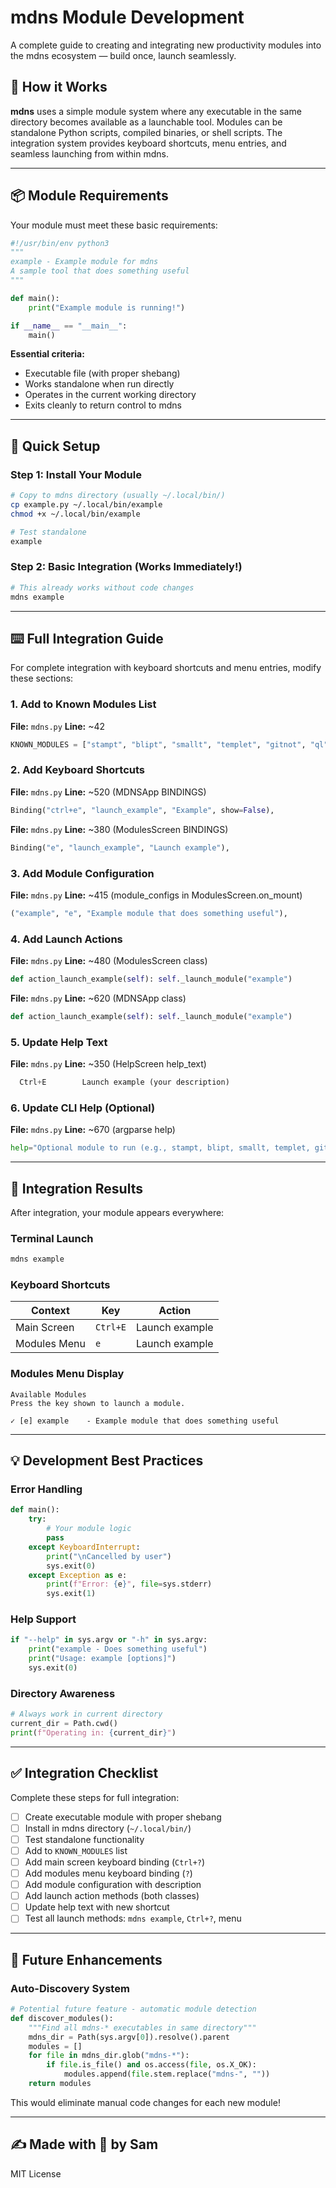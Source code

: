 # mdns Module Development

A complete guide to creating and integrating new productivity modules into the mdns ecosystem — build once, launch seamlessly.

## 📄 How it Works

**mdns** uses a simple module system where any executable in the same directory becomes available as a launchable tool. Modules can be standalone Python scripts, compiled binaries, or shell scripts. The integration system provides keyboard shortcuts, menu entries, and seamless launching from within mdns.

---

## 📦 Module Requirements

Your module must meet these basic requirements:

```python
#!/usr/bin/env python3
"""
example - Example module for mdns
A sample tool that does something useful
"""

def main():
    print("Example module is running!")

if __name__ == "__main__":
    main()
```

**Essential criteria:**
- Executable file (with proper shebang)
- Works standalone when run directly
- Operates in the current working directory
- Exits cleanly to return control to mdns

---

## 🚀 Quick Setup

### Step 1: Install Your Module
```bash
# Copy to mdns directory (usually ~/.local/bin/)
cp example.py ~/.local/bin/example
chmod +x ~/.local/bin/example

# Test standalone
example
```

### Step 2: Basic Integration (Works Immediately!)
```bash
# This already works without code changes
mdns example
```

---

## ⌨️ Full Integration Guide

For complete integration with keyboard shortcuts and menu entries, modify these sections:

### 1. Add to Known Modules List
**File:** `mdns.py` **Line:** ~42
```python
KNOWN_MODULES = ["stampt", "blipt", "smallt", "templet", "gitnot", "ql", "example"]
```

### 2. Add Keyboard Shortcuts
**File:** `mdns.py` **Line:** ~520 (MDNSApp BINDINGS)
```python
Binding("ctrl+e", "launch_example", "Example", show=False),
```

**File:** `mdns.py` **Line:** ~380 (ModulesScreen BINDINGS)
```python
Binding("e", "launch_example", "Launch example"),
```

### 3. Add Module Configuration
**File:** `mdns.py` **Line:** ~415 (module_configs in ModulesScreen.on_mount)
```python
("example", "e", "Example module that does something useful"),
```

### 4. Add Launch Actions
**File:** `mdns.py` **Line:** ~480 (ModulesScreen class)
```python
def action_launch_example(self): self._launch_module("example")
```

**File:** `mdns.py` **Line:** ~620 (MDNSApp class)
```python
def action_launch_example(self): self._launch_module("example")
```

### 5. Update Help Text
**File:** `mdns.py` **Line:** ~350 (HelpScreen help_text)
```python
  Ctrl+E        Launch example (your description)
```

### 6. Update CLI Help (Optional)
**File:** `mdns.py` **Line:** ~670 (argparse help)
```python
help="Optional module to run (e.g., stampt, blipt, smallt, templet, gitnot, ql, example)"
```

---

## 🔧 Integration Results

After integration, your module appears everywhere:

### Terminal Launch
```bash
mdns example
```

### Keyboard Shortcuts
| Context      | Key      | Action           |
|--------------|----------|------------------|
| Main Screen  | `Ctrl+E` | Launch example   |
| Modules Menu | `e`      | Launch example   |

### Modules Menu Display
```
Available Modules
Press the key shown to launch a module.

✓ [e] example    - Example module that does something useful
```

---

## 💡 Development Best Practices

### Error Handling
```python
def main():
    try:
        # Your module logic
        pass
    except KeyboardInterrupt:
        print("\nCancelled by user")
        sys.exit(0)
    except Exception as e:
        print(f"Error: {e}", file=sys.stderr)
        sys.exit(1)
```

### Help Support
```python
if "--help" in sys.argv or "-h" in sys.argv:
    print("example - Does something useful")
    print("Usage: example [options]")
    sys.exit(0)
```

### Directory Awareness
```python
# Always work in current directory
current_dir = Path.cwd()
print(f"Operating in: {current_dir}")
```

---

## ✅ Integration Checklist

Complete these steps for full integration:

- [ ] Create executable module with proper shebang
- [ ] Install in mdns directory (`~/.local/bin/`)
- [ ] Test standalone functionality
- [ ] Add to `KNOWN_MODULES` list
- [ ] Add main screen keyboard binding (`Ctrl+?`)
- [ ] Add modules menu keyboard binding (`?`)
- [ ] Add module configuration with description
- [ ] Add launch action methods (both classes)
- [ ] Update help text with new shortcut
- [ ] Test all launch methods: `mdns example`, `Ctrl+?`, menu

---

## 🔮 Future Enhancements

### Auto-Discovery System
```python
# Potential future feature - automatic module detection
def discover_modules():
    """Find all mdns-* executables in same directory"""
    mdns_dir = Path(sys.argv[0]).resolve().parent
    modules = []
    for file in mdns_dir.glob("mdns-*"):
        if file.is_file() and os.access(file, os.X_OK):
            modules.append(file.stem.replace("mdns-", ""))
    return modules
```

This would eliminate manual code changes for each new module!

---

## ✍️ Made with 💙 by Sam

MIT License